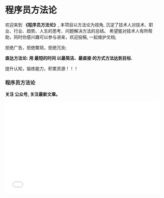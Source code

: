 # 程序员方法论
欢迎来到 **《程序员方法论》**, 本项目以方法论为视角, 沉淀了技术人对技术、职业、行业、趋势、人生的思考、问题解决方法的总结。
希望能对技术人有所帮助，同时你感兴趣可以参与进来，欢迎投稿, 一起维护文档;

拒绝广告，拒绝繁琐，拒绝冗余; 

**直达方法论: 用 最短的时间 以最简洁、最直接 的方式方法达到目标.**

提升认知，锻炼能力，积累资源！！！



### 程序员方法论
**关注  公众号, 关注最新文章。**
<iframe src="./static/banner_down.html" width="100%" height="300" frameborder="0" scrolling="no"></iframe>
